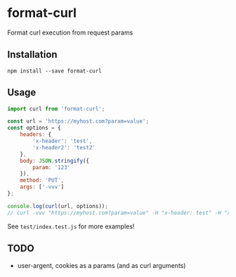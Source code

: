 # format-curl

Format curl execution from request params

## Installation

```shell
npm install --save format-curl
```

## Usage

```js
import curl from 'format-curl';

const url = 'https://myhost.com?param=value';
const options = {
    headers: {
        'x-header': 'test',
        'x-header2': 'test2'
    },
    body: JSON.stringify({
        param: '123'
    }),
    method: 'PUT',
    args: ['-vvv']
};

console.log(curl(url, options));
// curl -vvv "https://myhost.com?param=value" -H "x-header: test" -H "x-header2: test2" --data '{"param":"123"}' -X PUT
```

See `test/index.test.js` for more examples!

## TODO
* user-argent, cookies as a params (and as curl arguments)
